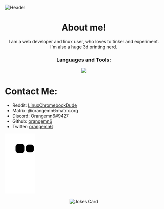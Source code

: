 ![Header](https://github.com/orangemn6/orangemn6/raw/master/header.png)

<h1 align="center"> About me!</h1>
<div align="center">


I am a web developer and linux user, who loves to tinker and experiment. I'm also a huge 3d printing nerd.
</div>

<h3 align="center">Languages and Tools:</h3>
<p align="center">
	<a href="https://skillicons.dev">
		<img src="https://skillicons.dev/icons?i=git,js,vim,cloudflare,css,ts,nodejs,nextjs" />
	</a>
</p>

# Contact Me:

- Reddit: [LinuxChromebookDude](https://reddit.com/u/LinuxChromebookDude)
- Matrix: @orangemn6:matrix.org
- Discord: Orangemn6#9427
- Github: [orangemn6](https://github.com/orangemn6)
- Twitter: [orangemn6](https://twitter.com/orangemn6)


[![snk](https://raw.githubusercontent.com/orangemn6/orangemn6/output/github-contribution-grid-snake.svg)](https://github.com/Platane/snk)

<div align="center">
	<img src="https://readme-jokes.vercel.app/api?theme=onedark&hideBorder" alt="Jokes Card" />
</div>
	
